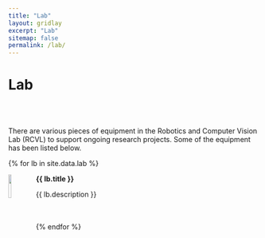 ```yaml
---
title: "Lab"
layout: gridlay
excerpt: "Lab"
sitemap: false
permalink: /lab/
---
```


# Lab

\
&nbsp;

There are various pieces of equipment in the Robotics and Computer Vision Lab (RCVL) to support ongoing research projects. Some of the equipment has been listed below.


{% for lb in site.data.lab %}
<div class="row">
<div class="col-sm-11 clearfix">
 <div class="well well-sm">
  <img src="{{ site.url }}{{ site.baseurl }}/images/labpic/{{ lb.image }}" class="img-responsive" width="11%" style="float: left" />
  <p><b>{{ lb.title }}</b></p>
  <p>{{ lb.description }}</p><br><br>
 </div>
</div>
</div>
{% endfor %}
